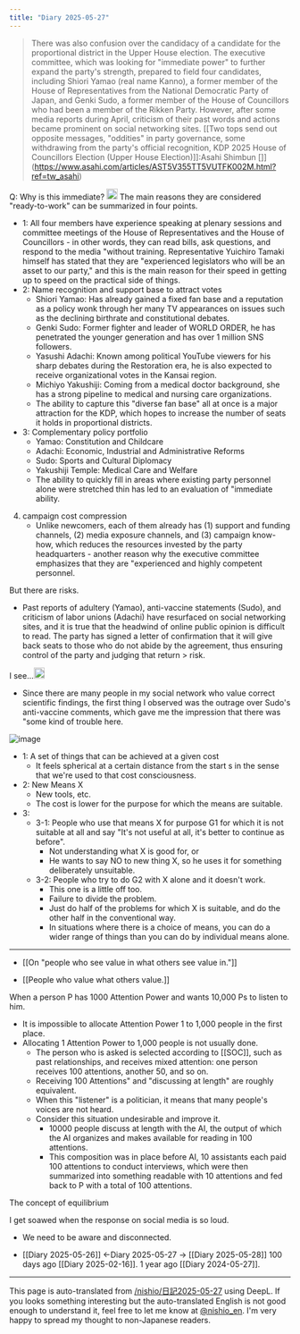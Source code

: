 ```yaml
---
title: "Diary 2025-05-27"
---
```



> There was also confusion over the candidacy of a candidate for the proportional district in the Upper House election. The executive committee, which was looking for "immediate power" to further expand the party's strength, prepared to field four candidates, including Shiori Yamao (real name Kanno), a former member of the House of Representatives from the National Democratic Party of Japan, and Genki Sudo, a former member of the House of Councillors who had been a member of the Rikken Party. However, after some media reports during April, criticism of their past words and actions became prominent on social networking sites.
[[Two tops send out opposite messages, "oddities" in party governance, some withdrawing from the party's official recognition, KDP 2025 House of Councillors Election (Upper House Election)]]:Asahi Shimbun []](https://www.asahi.com/articles/AST5V355TT5VUTFK002M.html?ref=tw_asahi)

Q: Why is this immediate?
<img src='https://scrapbox.io/api/pages/nishio-en/o3/icon' alt='o3.icon' height="19.5"/>
The main reasons they are considered "ready-to-work" can be summarized in four points.
- 1: All four members have experience speaking at plenary sessions and committee meetings of the House of Representatives and the House of Councillors - in other words, they can read bills, ask questions, and respond to the media "without training. Representative Yuichiro Tamaki himself has stated that they are "experienced legislators who will be an asset to our party," and this is the main reason for their speed in getting up to speed on the practical side of things.
- 2: Name recognition and support base to attract votes
    - Shiori Yamao: Has already gained a fixed fan base and a reputation as a policy wonk through her many TV appearances on issues such as the declining birthrate and constitutional debates.
    - Genki Sudo: Former fighter and leader of WORLD ORDER, he has penetrated the younger generation and has over 1 million SNS followers.
    - Yasushi Adachi: Known among political YouTube viewers for his sharp debates during the Restoration era, he is also expected to receive organizational votes in the Kansai region.
    - Michiyo Yakushiji: Coming from a medical doctor background, she has a strong pipeline to medical and nursing care organizations.
    - The ability to capture this "diverse fan base" all at once is a major attraction for the KDP, which hopes to increase the number of seats it holds in proportional districts.
- 3: Complementary policy portfolio
    - Yamao: Constitution and Childcare
    - Adachi: Economic, Industrial and Administrative Reforms
    - Sudo: Sports and Cultural Diplomacy
    - Yakushiji Temple: Medical Care and Welfare
    - The ability to quickly fill in areas where existing party personnel alone were stretched thin has led to an evaluation of "immediate ability.
4. campaign cost compression
    - Unlike newcomers, each of them already has (1) support and funding channels, (2) media exposure channels, and (3) campaign know-how, which reduces the resources invested by the party headquarters - another reason why the executive committee emphasizes that they are "experienced and highly competent personnel.

But there are risks.
- Past reports of adultery (Yamao), anti-vaccine statements (Sudo), and criticism of labor unions (Adachi) have resurfaced on social networking sites, and it is true that the headwind of online public opinion is difficult to read. The party has signed a letter of confirmation that it will give back seats to those who do not abide by the agreement, thus ensuring control of the party and judging that return > risk.

I see...<img src='https://scrapbox.io/api/pages/nishio-en/nishio/icon' alt='nishio.icon' height="19.5"/>
- Since there are many people in my social network who value correct scientific findings, the first thing I observed was the outrage over Sudo's anti-vaccine comments, which gave me the impression that there was "some kind of trouble here.



![image](https://gyazo.com/2f93aaedff620eaec24f7040a3f634d7/thumb/1000)
- 1: A set of things that can be achieved at a given cost
    - It feels spherical at a certain distance from the start s in the sense that we're used to that cost consciousness.
- 2: New Means X
    - New tools, etc.
    - The cost is lower for the purpose for which the means are suitable.
- 3:
    - 3-1: People who use that means X for purpose G1 for which it is not suitable at all and say "It's not useful at all, it's better to continue as before".
        - Not understanding what X is good for, or
        - He wants to say NO to new thing X, so he uses it for something deliberately unsuitable.
    - 3-2: People who try to do G2 with X alone and it doesn't work.
        - This one is a little off too.
        - Failure to divide the problem.
        - Just do half of the problems for which X is suitable, and do the other half in the conventional way.
        - In situations where there is a choice of means, you can do a wider range of things than you can do by individual means alone.

---

- [[On "people who see value in what others see value in."]]

- [[People who value what others value.]]

When a person P has 1000 Attention Power and wants 10,000 Ps to listen to him.
- It is impossible to allocate Attention Power 1 to 1,000 people in the first place.
- Allocating 1 Attention Power to 1,000 people is not usually done.
    - The person who is asked is selected according to [[SOC]], such as past relationships, and receives mixed attention: one person receives 100 attentions, another 50, and so on.
    - Receiving 100 Attentions" and "discussing at length" are roughly equivalent.
    - When this "listener" is a politician, it means that many people's voices are not heard.
    - Consider this situation undesirable and improve it.
        - 10000 people discuss at length with the AI, the output of which the AI organizes and makes available for reading in 100 attentions.
        - This composition was in place before AI, 10 assistants each paid 100 attentions to conduct interviews, which were then summarized into something readable with 10 attentions and fed back to P with a total of 100 attentions.


The concept of equilibrium


I get soawed when the response on social media is so loud.
- We need to be aware and disconnected.


- [[Diary 2025-05-26]] ←Diary 2025-05-27 → [[Diary 2025-05-28]]
100 days ago [[Diary 2025-02-16]].
1 year ago [[Diary 2024-05-27]].
---
This page is auto-translated from [/nishio/日記2025-05-27](https://scrapbox.io/nishio/日記2025-05-27) using DeepL. If you looks something interesting but the auto-translated English is not good enough to understand it, feel free to let me know at [@nishio_en](https://twitter.com/nishio_en). I'm very happy to spread my thought to non-Japanese readers.